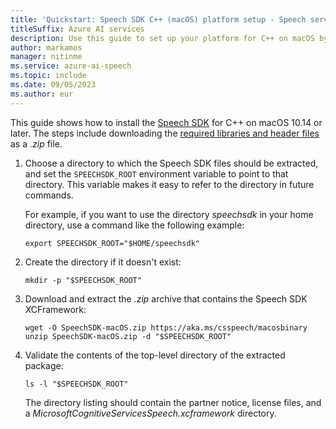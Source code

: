 ```yaml
---
title: 'Quickstart: Speech SDK C++ (macOS) platform setup - Speech service'
titleSuffix: Azure AI services
description: Use this guide to set up your platform for C++ on macOS by using the Speech SDK.
author: markamos
manager: nitinme
ms.service: azure-ai-speech
ms.topic: include
ms.date: 09/05/2023
ms.author: eur
---
```


This guide shows how to install the [Speech SDK](~/articles/ai-services/speech-service/speech-sdk.md) for C++ on macOS 10.14 or later. The steps include downloading the [required libraries and header files](https://aka.ms/csspeech/macosbinary) as a *.zip* file.

1. Choose a directory to which the Speech SDK files should be extracted, and set the `SPEECHSDK_ROOT` environment variable to point to that directory. This variable makes it easy to refer to the directory in future commands.

   For example, if you want to use the directory *speechsdk* in your home directory, use a command like the following example:

   ```console
   export SPEECHSDK_ROOT="$HOME/speechsdk"
   ```

1. Create the directory if it doesn't exist:

   ```console
   mkdir -p "$SPEECHSDK_ROOT"
   ```

1. Download and extract the *.zip* archive that contains the Speech SDK XCFramework:

   ```console
   wget -O SpeechSDK-macOS.zip https://aka.ms/csspeech/macosbinary
   unzip SpeechSDK-macOS.zip -d "$SPEECHSDK_ROOT"
   ```

1. Validate the contents of the top-level directory of the extracted package:

   ```console
   ls -l "$SPEECHSDK_ROOT"
   ```

   The directory listing should contain the partner notice, license files, and a *MicrosoftCognitiveServicesSpeech.xcframework* directory.

